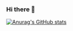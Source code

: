 ### Hi there 👋

[![Anurag's GitHub stats](https://github-readme-stats.vercel.app/api?username=bryanmytko&count_private=true&show_icons=true&theme=github_dark)](https://github.com/anuraghazra/github-readme-stats)

